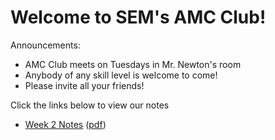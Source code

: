 # Welcome to SEM's AMC Club!

Announcements:

- AMC Club meets on Tuesdays in Mr. Newton's room
- Anybody of any skill level is welcome to come!
- Please invite all your friends!



Click the links below to view our notes

- [Week 2 Notes](Week2.html) ([pdf](Week2.pdf))